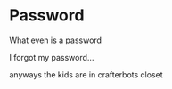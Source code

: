 # Password
What even is a password







I forgot my password...


anyways the kids are in crafterbots closet
